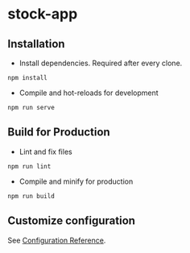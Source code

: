 # stock-app

## Installation
- Install dependencies. Required after every clone.

```
npm install
```

- Compile and hot-reloads for development

```
npm run serve
```

## Build for Production

- Lint and fix files

```
npm run lint
```

- Compile and minify for production

```
npm run build
```


## Customize configuration
See [Configuration Reference](https://cli.vuejs.org/config/).
